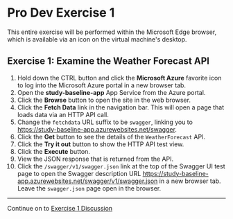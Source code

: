 # Pro Dev Exercise 1

This entire exercise will be performed within the Microsoft Edge browser, which is available via an icon on the virtual machine's desktop.

## Exercise 1: Examine the Weather Forecast API

1. Hold down the CTRL button and click the **Microsoft Azure** favorite icon to log into the Microsoft Azure portal in a new browser tab.
1. Open the **study-baseline-app** App Service from the Azure portal.
1. Click the **Browse** button to open the site in the web browser.
1. Click the **Fetch Data** link in the navigation bar. This will open a page that loads data via an HTTP API call.
1. Change the `fetchdata` URL suffix to be `swagger`, linking you to https://study-baseline-app.azurewebsites.net/swagger.
1. Click the **Get** button to see the details of the `WeatherForecast` API.
1. Click the **Try it out** button to show the HTTP API test view.
1. Click the **Execute** button.
1. View the JSON response that is returned from the API.
1. Click the `/swagger/v1/swagger.json` link at the top of the Swagger UI test page to open the Swagger description URL https://study-baseline-app.azurewebsites.net/swagger/v1/swagger.json in a new browser tab. Leave the `swagger.json` page open in the browser.

---

Continue on to [Exercise 1 Discussion](exercise-1-discussion.md)
